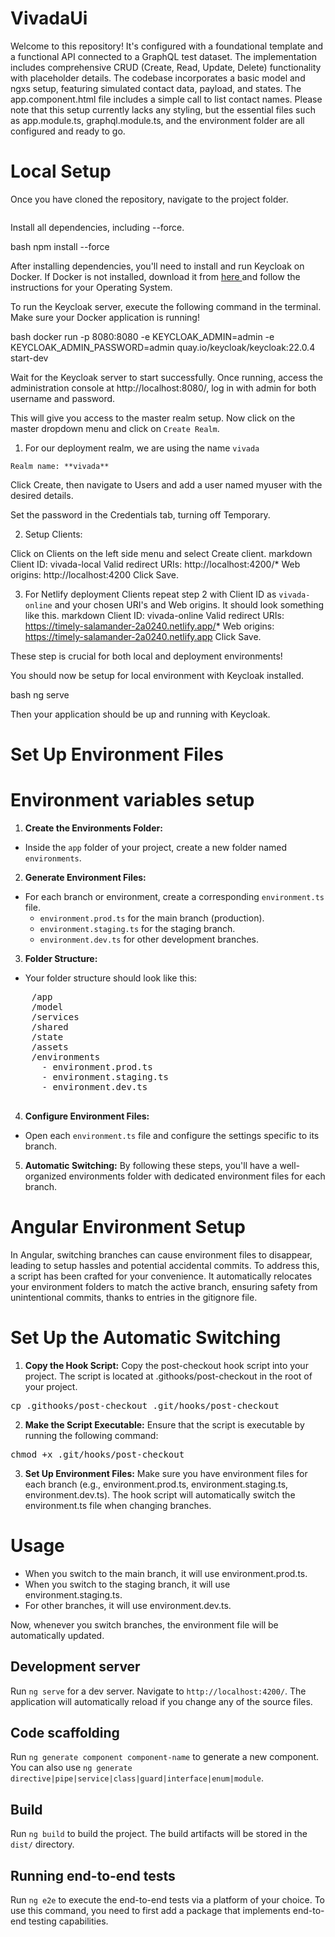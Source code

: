 # VivadaUi
Welcome to this repository! It's configured with a foundational template and a functional API connected to a GraphQL test dataset. The implementation includes comprehensive CRUD (Create, Read, Update, Delete) functionality with placeholder details. The codebase incorporates a basic model and ngxs setup, featuring simulated contact data, payload, and states. The app.component.html file includes a simple call to list contact names. Please note that this setup currently lacks any styling, but the essential files such as app.module.ts, graphql.module.ts, and the environment folder are all configured and ready to go.

# Local Setup
Once you have cloned the repository, navigate to the project folder.

```bash cd vivada-ui
```

Install all dependencies, including --force.

bash
npm install --force

After installing dependencies, you'll need to install and run Keycloak on Docker. If Docker is not installed, download it from [here ](https://www.keycloak.org/downloads) and follow the instructions for your Operating System.

To run the Keycloak server, execute the following command in the terminal. Make sure your Docker application is running!

bash docker run -p 8080:8080 -e KEYCLOAK_ADMIN=admin -e KEYCLOAK_ADMIN_PASSWORD=admin quay.io/keycloak/keycloak:22.0.4 start-dev

Wait for the Keycloak server to start successfully. Once running, access the administration console at http://localhost:8080/, log in with admin for both username and password.

This will give you access to the master realm setup. Now click on the master dropdown menu and click on `Create Realm`. 

1. For our deployment realm, we are using the name `vivada`

`Realm name: **vivada**`

Click Create, then navigate to Users and add a user named myuser with the desired details.

Set the password in the Credentials tab, turning off Temporary.

2. Setup Clients:

Click on Clients on the left side menu and select Create client.
markdown
Client ID: vivada-local
Valid redirect URIs: http://localhost:4200/*
Web origins: http://localhost:4200
Click Save.

3. For Netlify deployment Clients repeat step 2 with Client ID as `vivada-online` and your chosen URI's and Web origins. It should look something like this.
markdown
Client ID: vivada-online
Valid redirect URIs: https://timely-salamander-2a0240.netlify.app/*
Web origins: https://timely-salamander-2a0240.netlify.app
Click Save.

These step is crucial for both local and deployment environments!

You should now be setup for local environment with Keycloak installed. 

bash ng serve

Then your application should be up and running with Keycloak. 



# Set Up Environment Files

# Environment variables setup
1. **Create the Environments Folder:**
- Inside the `app` folder of your project, create a new folder named `environments`.

2. **Generate Environment Files:**
  - For each branch or environment, create a corresponding `environment.ts` file.
    - `environment.prod.ts` for the main branch (production).
    - `environment.staging.ts` for the staging branch.
    - `environment.dev.ts` for other development branches.

3. **Folder Structure:**
  - Your folder structure should look like this:

  <pre>
    /app
    /model
    /services
    /shared
    /state
    /assets
    /environments
      - environment.prod.ts
      - environment.staging.ts
      - environment.dev.ts
  </pre>

4. **Configure Environment Files:**
- Open each `environment.ts` file and configure the settings specific to its branch.

5. **Automatic Switching:**
By following these steps, you'll have a well-organized environments folder with dedicated environment files for each branch.

# Angular Environment Setup

In Angular, switching branches can cause environment files to disappear, leading to setup hassles and potential accidental commits. To address this, a script has been crafted for your convenience. It automatically relocates your environment folders to match the active branch, ensuring safety from unintentional commits, thanks to entries in the gitignore file.

# Set Up the Automatic Switching
1. **Copy the Hook Script:** Copy the post-checkout hook script into your project. The script is located at .githooks/post-checkout in the root of your project.
<pre>
cp .githooks/post-checkout .git/hooks/post-checkout
</pre>

2. **Make the Script Executable:** Ensure that the script is executable by running the following command:
<pre>
chmod +x .git/hooks/post-checkout
</pre>

3. **Set Up Environment Files:** Make sure you have environment files for each branch (e.g., environment.prod.ts, environment.staging.ts, environment.dev.ts). The hook script will automatically switch the environment.ts file when changing branches.

# Usage
- When you switch to the main branch, it will use environment.prod.ts.
- When you switch to the staging branch, it will use environment.staging.ts.
- For other branches, it will use environment.dev.ts.

Now, whenever you switch branches, the environment file will be automatically updated.

## Development server

Run `ng serve` for a dev server. Navigate to `http://localhost:4200/`. The application will automatically reload if you change any of the source files.

## Code scaffolding

Run `ng generate component component-name` to generate a new component. You can also use `ng generate directive|pipe|service|class|guard|interface|enum|module`.

## Build

Run `ng build` to build the project. The build artifacts will be stored in the `dist/` directory.


## Running end-to-end tests

Run `ng e2e` to execute the end-to-end tests via a platform of your choice. To use this command, you need to first add a package that implements end-to-end testing capabilities.

